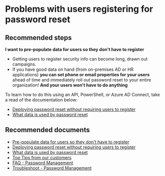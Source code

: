 <properties
    pageTitle="Problems with users registering for password reset"
    description="Top Tips from customers - Tip 3"
    service="microsoft.aad"
    resource="Microsoft_AAD_IAM"
    authors="gahug"
    displayOrder="300"
    selfHelpType="resource"
    resourceTags="sspr_passwordreset"
    cloudEnvironments="public, Fairfax, Mooncake, usnat, ussec"
 	articleId="d2e076c0-e95d-4c83-9a24-4abd5bf827fc"
	ownershipId="AzureIdentity_User"
/>

# Problems with users registering for password reset


## **Recommended steps**
**I want to pre-populate data for users so they don't have to register**
* Getting users to register security info can become long, drawn out campaigns.
* If you have good data on hand (from on-premises AD or HR applications) **you can set phone or email properties for your users** ahead of time and immediately roll out password reset to your entire organization! **And your users won't have to do anything**

To learn how to do this using an API, PowerShell, or Azure AD Connect, take a read of the documentation below:

* [Deploying password reset without requiring users to register](https://docs.microsoft.com/azure/active-directory/active-directory-passwords-learn-more#deploying-password-reset-without-requiring-end-user-registration)
* [What data is used by password reset](https://docs.microsoft.com/azure/active-directory/active-directory-passwords-learn-more#what-data-is-used-by-password-reset)





## **Recommended documents**

* [Pre-populate data for users so they don't have to register](https://docs.microsoft.com/azure/active-directory/active-directory-passwords-getting-started#tip-3-deployment---pre-populate-data-for-your-users-so-they-dont-have-to-register)
* [Deploying password reset without requiring users to register](https://docs.microsoft.com/azure/active-directory/active-directory-passwords-learn-more#deploying-password-reset-without-requiring-end-user-registration)
* [What data is used by password reset](https://docs.microsoft.com/azure/active-directory/active-directory-passwords-learn-more#what-data-is-used-by-password-reset)
* [Top Tips from our customers](https://docs.microsoft.com/azure/active-directory/active-directory-passwords-getting-started#top-tips-from-our-customers-to-read-before-you-begin)
* [FAQ - Password Management](https://docs.microsoft.com/azure/active-directory/active-directory-passwords-faq)
* [Troubleshoot - Password Management](https://docs.microsoft.com/azure/active-directory/active-directory-passwords-troubleshoot)
